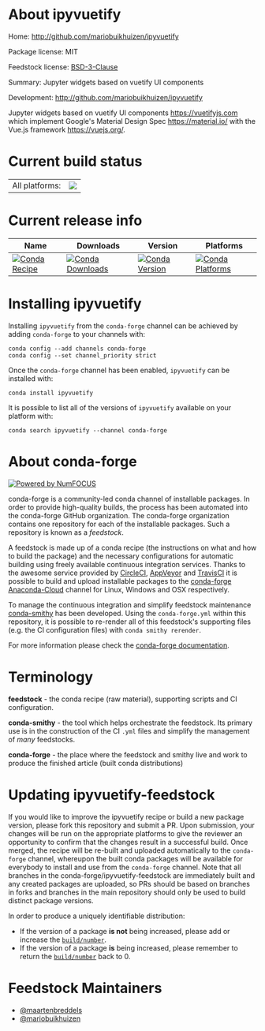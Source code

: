 About ipyvuetify
================

Home: http://github.com/mariobuikhuizen/ipyvuetify

Package license: MIT

Feedstock license: [BSD-3-Clause](https://github.com/conda-forge/ipyvuetify-feedstock/blob/master/LICENSE.txt)

Summary: Jupyter widgets based on vuetify UI components

Development: http://github.com/mariobuikhuizen/ipyvuetify

Jupyter widgets based on vuetify UI components  <https://vuetifyjs.com> which implement Google's
Material Design Spec <https://material.io/> with the Vue.js framework <https://vuejs.org/>.


Current build status
====================


<table><tr><td>All platforms:</td>
    <td>
      <a href="https://dev.azure.com/conda-forge/feedstock-builds/_build/latest?definitionId=7069&branchName=master">
        <img src="https://dev.azure.com/conda-forge/feedstock-builds/_apis/build/status/ipyvuetify-feedstock?branchName=master">
      </a>
    </td>
  </tr>
</table>

Current release info
====================

| Name | Downloads | Version | Platforms |
| --- | --- | --- | --- |
| [![Conda Recipe](https://img.shields.io/badge/recipe-ipyvuetify-green.svg)](https://anaconda.org/conda-forge/ipyvuetify) | [![Conda Downloads](https://img.shields.io/conda/dn/conda-forge/ipyvuetify.svg)](https://anaconda.org/conda-forge/ipyvuetify) | [![Conda Version](https://img.shields.io/conda/vn/conda-forge/ipyvuetify.svg)](https://anaconda.org/conda-forge/ipyvuetify) | [![Conda Platforms](https://img.shields.io/conda/pn/conda-forge/ipyvuetify.svg)](https://anaconda.org/conda-forge/ipyvuetify) |

Installing ipyvuetify
=====================

Installing `ipyvuetify` from the `conda-forge` channel can be achieved by adding `conda-forge` to your channels with:

```
conda config --add channels conda-forge
conda config --set channel_priority strict
```

Once the `conda-forge` channel has been enabled, `ipyvuetify` can be installed with:

```
conda install ipyvuetify
```

It is possible to list all of the versions of `ipyvuetify` available on your platform with:

```
conda search ipyvuetify --channel conda-forge
```


About conda-forge
=================

[![Powered by NumFOCUS](https://img.shields.io/badge/powered%20by-NumFOCUS-orange.svg?style=flat&colorA=E1523D&colorB=007D8A)](http://numfocus.org)

conda-forge is a community-led conda channel of installable packages.
In order to provide high-quality builds, the process has been automated into the
conda-forge GitHub organization. The conda-forge organization contains one repository
for each of the installable packages. Such a repository is known as a *feedstock*.

A feedstock is made up of a conda recipe (the instructions on what and how to build
the package) and the necessary configurations for automatic building using freely
available continuous integration services. Thanks to the awesome service provided by
[CircleCI](https://circleci.com/), [AppVeyor](https://www.appveyor.com/)
and [TravisCI](https://travis-ci.com/) it is possible to build and upload installable
packages to the [conda-forge](https://anaconda.org/conda-forge)
[Anaconda-Cloud](https://anaconda.org/) channel for Linux, Windows and OSX respectively.

To manage the continuous integration and simplify feedstock maintenance
[conda-smithy](https://github.com/conda-forge/conda-smithy) has been developed.
Using the ``conda-forge.yml`` within this repository, it is possible to re-render all of
this feedstock's supporting files (e.g. the CI configuration files) with ``conda smithy rerender``.

For more information please check the [conda-forge documentation](https://conda-forge.org/docs/).

Terminology
===========

**feedstock** - the conda recipe (raw material), supporting scripts and CI configuration.

**conda-smithy** - the tool which helps orchestrate the feedstock.
                   Its primary use is in the construction of the CI ``.yml`` files
                   and simplify the management of *many* feedstocks.

**conda-forge** - the place where the feedstock and smithy live and work to
                  produce the finished article (built conda distributions)


Updating ipyvuetify-feedstock
=============================

If you would like to improve the ipyvuetify recipe or build a new
package version, please fork this repository and submit a PR. Upon submission,
your changes will be run on the appropriate platforms to give the reviewer an
opportunity to confirm that the changes result in a successful build. Once
merged, the recipe will be re-built and uploaded automatically to the
`conda-forge` channel, whereupon the built conda packages will be available for
everybody to install and use from the `conda-forge` channel.
Note that all branches in the conda-forge/ipyvuetify-feedstock are
immediately built and any created packages are uploaded, so PRs should be based
on branches in forks and branches in the main repository should only be used to
build distinct package versions.

In order to produce a uniquely identifiable distribution:
 * If the version of a package **is not** being increased, please add or increase
   the [``build/number``](https://docs.conda.io/projects/conda-build/en/latest/resources/define-metadata.html#build-number-and-string).
 * If the version of a package **is** being increased, please remember to return
   the [``build/number``](https://docs.conda.io/projects/conda-build/en/latest/resources/define-metadata.html#build-number-and-string)
   back to 0.

Feedstock Maintainers
=====================

* [@maartenbreddels](https://github.com/maartenbreddels/)
* [@mariobuikhuizen](https://github.com/mariobuikhuizen/)

